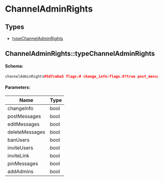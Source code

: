 # ChannelAdminRights

## Types

* [typeChannelAdminRights](#channeladminrightstypechanneladminrights)

## ChannelAdminRights::typeChannelAdminRights

#### Schema:

```c++
channelAdminRights#5d7ceba5 flags:# change_info:flags.0?true post_messages:flags.1?true edit_messages:flags.2?true delete_messages:flags.3?true ban_users:flags.4?true invite_users:flags.5?true invite_link:flags.6?true pin_messages:flags.7?true add_admins:flags.9?true = ChannelAdminRights;
```

#### Parameters:

|Name|Type|
|----|----|
|changeInfo|bool|
|postMessages|bool|
|editMessages|bool|
|deleteMessages|bool|
|banUsers|bool|
|inviteUsers|bool|
|inviteLink|bool|
|pinMessages|bool|
|addAdmins|bool|

